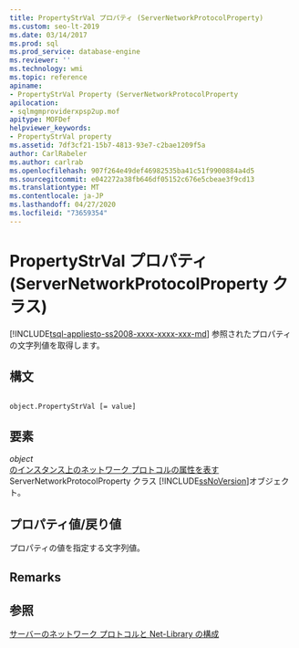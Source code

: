 ```yaml
---
title: PropertyStrVal プロパティ (ServerNetworkProtocolProperty)
ms.custom: seo-lt-2019
ms.date: 03/14/2017
ms.prod: sql
ms.prod_service: database-engine
ms.reviewer: ''
ms.technology: wmi
ms.topic: reference
apiname:
- PropertyStrVal Property (ServerNetworkProtocolProperty
apilocation:
- sqlmgmproviderxpsp2up.mof
apitype: MOFDef
helpviewer_keywords:
- PropertyStrVal property
ms.assetid: 7df3cf21-15b7-4813-93e7-c2bae1209f5a
author: CarlRabeler
ms.author: carlrab
ms.openlocfilehash: 907f264e49def46982535ba41c51f9900884a4d5
ms.sourcegitcommit: e042272a38fb646df05152c676e5cbeae3f9cd13
ms.translationtype: MT
ms.contentlocale: ja-JP
ms.lasthandoff: 04/27/2020
ms.locfileid: "73659354"
---
```

# <a name="propertystrval-property-servernetworkprotocolproperty-class"></a>PropertyStrVal プロパティ (ServerNetworkProtocolProperty クラス)
[!INCLUDE[tsql-appliesto-ss2008-xxxx-xxxx-xxx-md](../../../includes/tsql-appliesto-ss2008-xxxx-xxxx-xxx-md.md)]
  参照されたプロパティの文字列値を取得します。  
  
## <a name="syntax"></a>構文  
  
```  
  
object.PropertyStrVal [= value]  
```  
  
## <a name="parts"></a>要素  
 *object*  
 [のインスタンス上のネットワーク プロトコルの属性を表す](../../../relational-databases/wmi-provider-configuration-classes/servernetworkprotocolproperty-class/servernetworkprotocolproperty-class.md) ServerNetworkProtocolProperty クラス [!INCLUDE[ssNoVersion](../../../includes/ssnoversion-md.md)]オブジェクト。  
  
## <a name="property-valuereturn-value"></a>プロパティ値/戻り値  
 プロパティの値を指定する文字列値。  
  
## <a name="remarks"></a>Remarks  
  
## <a name="see-also"></a>参照  
 [サーバーのネットワーク プロトコルと Net-Library の構成](https://msdn.microsoft.com/library/ms177485\(v=sql.100\).aspx)  
  
  
